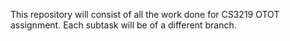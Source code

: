 This repository will consist of all the work done for CS3219 OTOT assignment. Each subtask will be of a different branch.